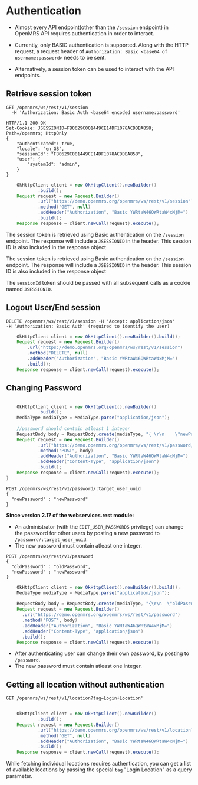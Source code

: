 # Authentication

* Almost every API endpoint(other than the `/session` endpoint) in  OpenMRS API requires authentication 
  in order to interact.

* Currently, only BASIC authentication is supported. Along with the HTTP request, a request header of 
  `Authorization: Basic <base64 of username:password>` needs to be sent.

* Alternatively, a session token can be used to interact with the API endpoints.


## Retrieve session token
```shell
GET /openmrs/ws/rest/v1/session 
  -H 'Authorization: Basic Auth <base64 encoded username:password'

HTTP/1.1 200 OK
Set-Cookie: JSESSIONID=FB0629C001449CE14DF1078ACDDBA858; Path=/openmrs; HttpOnly
{
    "authenticated": true,
    "locale": "en_GB",
    "sessionId": "FB0629C001449CE14DF1078ACDDBA858",
    "user": {
        "systemId": "admin",
    }
}
```
```java
	OkHttpClient client = new OkHttpClient().newBuilder()
			.build();
	Request request = new Request.Builder()
			.url("https://demo.openmrs.org/openmrs/ws/rest/v1/session")
			.method("GET", null)
			.addHeader("Authorization", "Basic YWRtaW46QWRtaW4xMjM=")
			.build();
	Response response = client.newCall(request).execute();

```

 

The session token is retrieved using Basic authentication on the `/session` endpoint. The response will include a `JSESSIONID` in the header. This session ID is also included in the response object



The session token is retrieved using Basic authentication on the `/session` endpoint. The response will include a `JSESSIONID` in the header. This session ID is also included in the response object


The `sessionId` token should be passed with all subsequent calls as a cookie named `JSESSIONID`.

## Logout User/End session

```shell
DELETE /openmrs/ws/rest/v1/session -H 'Accept: application/json'
-H 'Authorization: Basic Auth' (required to identify the user)
```

```java
	OkHttpClient client = new OkHttpClient().newBuilder().build();
	Request request = new Request.Builder()
		.url("https://demo.openmrs.org/openmrs/ws/rest/v1/session")
		.method("DELETE", null)
		.addHeader("Authorization", "Basic YWRtaW46QWRtaW4xMjM=")
		.build();
	Response response = client.newCall(request).execute();		
```



## Changing Password
```java

	OkHttpClient client = new OkHttpClient().newBuilder()
			.build();
	MediaType mediaType = MediaType.parse("application/json");
	
	//password should contain atleast 1 integer
	RequestBody body = RequestBody.create(mediaType, "{ \r\n    \"newPassword\" : \"password1\"\r\n}");
	Request request = new Request.Builder()
			.url("https://demo.openmrs.org/openmrs/ws/rest/v1/password/45ce6c2e-dd5a-11e6-9d9c-0242ac150002")
			.method("POST", body)
			.addHeader("Authorization", "Basic YWRtaW46QWRtaW4xMjM=")
			.addHeader("Content-Type", "application/json")
			.build();
	Response response = client.newCall(request).execute();
}

```
```shell
POST /openmrs/ws/rest/v1/password/:target_user_uuid 
{
  "newPassword" : "newPassword"
}
``` 



<b>Since version 2.17 of the webservices.rest module:</b>

* An administrator (with the `EDIT_USER_PASSWORDS` privilege) can change the password for other users by 
  posting a new password to `/password/:target_user_uuid`.
* The new password must contain atleast one integer.

  
```shell
POST /openmrs/ws/rest/v1/password 
{
  "oldPassword" : "oldPassword",
  "newPassword" : "newPassword"
}
```

```java
	OkHttpClient client = new OkHttpClient().newBuilder().build();
	MediaType mediaType = MediaType.parse("application/json");
	
	RequestBody body = RequestBody.create(mediaType, "{\r\n  \"oldPassword\" : \"Admin123\",\r\n  \"newPassword\" : \"newPassword1\"\r\n}");
	Request request = new Request.Builder()
	  .url("https://demo.openmrs.org/openmrs/ws/rest/v1/password")
	  .method("POST", body)
	  .addHeader("Authorization", "Basic YWRtaW46QWRtaW4xMjM=")
	  .addHeader("Content-Type", "application/json")
	  .build();
	Response response = client.newCall(request).execute();
```

* After authenticating user can change their own password, by posting to `/password`.
* The new password must contain atleast one integer.

## Getting all location without authentication
```shell
GET /openmrs/ws/rest/v1/location?tag=Login+Location' 
```
```java

	OkHttpClient client = new OkHttpClient().newBuilder()
			.build();
	Request request = new Request.Builder()
			.url("https://demo.openmrs.org/openmrs/ws/rest/v1/location?tag=Login+Location")
			.method("GET", null)
			.addHeader("Authorization", "Basic YWRtaW46QWRtaW4xMjM=")
			.build();
	Response response = client.newCall(request).execute();

```

While fetching individual locations requires authentication, you can get a list of available locations by passing 
the special `tag` "Login Location" as a query parameter.



